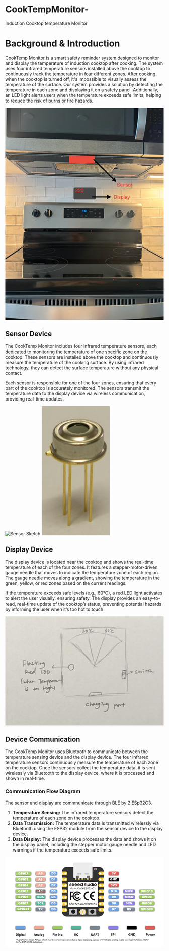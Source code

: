 # CookTempMonitor-
Induction Cooktop temperature Monitor

# Background & Introduction
CookTemp Monitor is a smart safety reminder system designed to monitor and display the temperature of induction cooktop after cooking. The system uses four infrared temperature sensors installed above the cooktop to continuously track the temperature in four different zones. After cooking, when the cooktop is turned off, it's impossible to visually assess the temperature of the surface. Our system provides a solution by detecting the temperature in each zone and displaying it on a safety panel. Additionally, an LED light alerts users when the temperature exceeds safe limits, helping to reduce the risk of burns or fire hazards.

![Cooktop Setup](Images/IMG_4852.jpg)

## Sensor Device
The CookTemp Monitor includes four infrared temperature sensors, each dedicated to monitoring the temperature of one specific zone on the cooktop. These sensors are installed above the cooktop and continuously measure the temperature of the cooking surface. By using infrared technology, they can detect the surface temperature without any physical contact. 

Each sensor is responsible for one of the four zones, ensuring that every part of the cooktop is accurately monitored. The sensors transmit the temperature data to the display device via wireless communication, providing real-time updates.

![Sensor Sketch](Images/sensor.jpg)
![Sensor Sketch](Images/TempSensor.png)

## Display Device

The display device is located near the cooktop and shows the real-time temperature of each of the four zones. It features a stepper-motor-driven gauge needle that moves to indicate the temperature zone of each region. The gauge needle moves along a gradient, showing the temperature in the green, yellow, or red zones based on the current readings.

If the temperature exceeds safe levels (e.g., 60°C), a red LED light activates to alert the user visually, ensuring safety. The display provides an easy-to-read, real-time update of the cooktop’s status, preventing potential hazards by informing the user when it’s too hot to touch.

![Display Sketch](Images/display.jpg)

## Device Communication

The CookTemp Monitor uses Bluetooth to communicate between the temperature sensing device and the display device. The four infrared temperature sensors continuously measure the temperature of each zone on the cooktop. Once the sensors collect the temperature data, it is sent wirelessly via Bluetooth to the display device, where it is processed and shown in real-time.

### Communication Flow Diagram

The sensor and display are commnunicate through BLE by 2  ESp32C3.
1. **Temperature Sensing:** The infrared temperature sensors detect the temperature of each zone on the cooktop.
2. **Data Transmission:** The temperature data is transmitted wirelessly via Bluetooth using the ESP32 module from the sensor device to the display device.
3. **Data Display:** The display device processes the data and shows it on the display panel, including the stepper motor gauge needle and LED warnings if the temperature exceeds safe limits.

![Communication Diagram](Images/ESP32.png)
